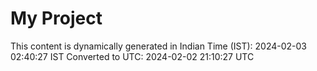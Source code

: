 # My Project

This content is dynamically generated in Indian Time (IST): 2024-02-03 02:40:27 IST
Converted to UTC: 2024-02-02 21:10:27 UTC
